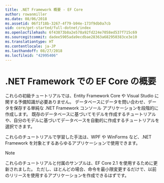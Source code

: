 ```yaml
---
title: .NET Framework 概要 - EF Core
author: rowanmiller
ms.date: 08/06/2018
ms.assetid: 06f1f18b-3267-4f79-b94e-173f9db0a7cb
uid: core/get-started/full-dotnet/index
ms.openlocfilehash: 6f43873b8a2e578a92fd224e7058ed537f715c69
ms.sourcegitcommit: dadee5905ada9ecdbae28363a682950383ce3e10
ms.translationtype: HT
ms.contentlocale: ja-JP
ms.lasthandoff: 08/27/2018
ms.locfileid: "42995406"
---
```

# <a name="getting-started-with-ef-core-on-net-framework"></a>.NET Framework での EF Core の概要

これらの初級チュートリアルでは、Entity Framework Core や Visual Studio に関する予備知識が必要ありません。 データベースにデータを問い合わせ、データを保存する単純な .NET Framework コンソール アプリケーションを段階的に作成します。 既存のデータベースに基づいてモデルを作成するチュートリアルや、自分のモデルに基づいてデータベースを自動的に作成するチュートリアルを選択できます。

これらのチュートリアルで学習した手法は、WPF や WinForms など、.NET Framework を対象とするあらゆるアプリケーションで使用できます。

> [!NOTE]  
> これらのチュートリアルと付属のサンプルは、EF Core 2.1 を使用するために更新されました。 ただし、ほとんどの場合、命令を最小限変更するだけで、以前のリリースを使用するアプリケーションを作成できるはずです。
